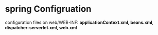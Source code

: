 spring Configruation 
==========

configuration files on web/WEB-INF:
<b>applicationContext.xml, 
beans.xml,
dispatcher-serverlet.xml,
web.xml</b>

